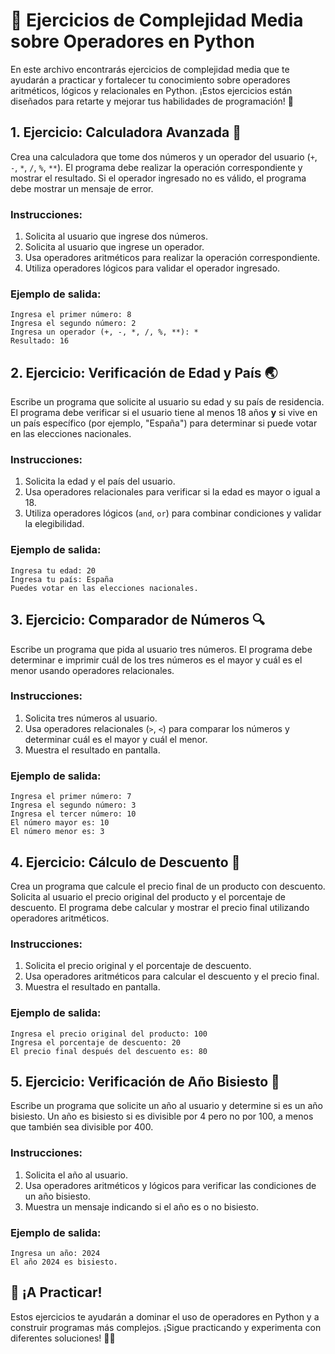 
# 🐍 Ejercicios de Complejidad Media sobre Operadores en Python

En este archivo encontrarás ejercicios de complejidad media que te ayudarán a practicar y fortalecer tu conocimiento sobre operadores aritméticos, lógicos y relacionales en Python. ¡Estos ejercicios están diseñados para retarte y mejorar tus habilidades de programación! 🚀

## 1. **Ejercicio: Calculadora Avanzada** 📐

Crea una calculadora que tome dos números y un operador del usuario (`+`, `-`, `*`, `/`, `%`, `**`). El programa debe realizar la operación correspondiente y mostrar el resultado. Si el operador ingresado no es válido, el programa debe mostrar un mensaje de error.

### **Instrucciones**:
1. Solicita al usuario que ingrese dos números.
2. Solicita al usuario que ingrese un operador.
3. Usa operadores aritméticos para realizar la operación correspondiente.
4. Utiliza operadores lógicos para validar el operador ingresado.

### **Ejemplo de salida**:
```
Ingresa el primer número: 8
Ingresa el segundo número: 2
Ingresa un operador (+, -, *, /, %, **): *
Resultado: 16
```

## 2. **Ejercicio: Verificación de Edad y País** 🌏

Escribe un programa que solicite al usuario su edad y su país de residencia. El programa debe verificar si el usuario tiene al menos 18 años **y** si vive en un país específico (por ejemplo, "España") para determinar si puede votar en las elecciones nacionales.

### **Instrucciones**:
1. Solicita la edad y el país del usuario.
2. Usa operadores relacionales para verificar si la edad es mayor o igual a 18.
3. Utiliza operadores lógicos (`and`, `or`) para combinar condiciones y validar la elegibilidad.

### **Ejemplo de salida**:
```
Ingresa tu edad: 20
Ingresa tu país: España
Puedes votar en las elecciones nacionales.
```

## 3. **Ejercicio: Comparador de Números** 🔍

Escribe un programa que pida al usuario tres números. El programa debe determinar e imprimir cuál de los tres números es el mayor y cuál es el menor usando operadores relacionales.

### **Instrucciones**:
1. Solicita tres números al usuario.
2. Usa operadores relacionales (`>`, `<`) para comparar los números y determinar cuál es el mayor y cuál el menor.
3. Muestra el resultado en pantalla.

### **Ejemplo de salida**:
```
Ingresa el primer número: 7
Ingresa el segundo número: 3
Ingresa el tercer número: 10
El número mayor es: 10
El número menor es: 3
```

## 4. **Ejercicio: Cálculo de Descuento** 💸

Crea un programa que calcule el precio final de un producto con descuento. Solicita al usuario el precio original del producto y el porcentaje de descuento. El programa debe calcular y mostrar el precio final utilizando operadores aritméticos.

### **Instrucciones**:
1. Solicita el precio original y el porcentaje de descuento.
2. Usa operadores aritméticos para calcular el descuento y el precio final.
3. Muestra el resultado en pantalla.

### **Ejemplo de salida**:
```
Ingresa el precio original del producto: 100
Ingresa el porcentaje de descuento: 20
El precio final después del descuento es: 80
```

## 5. **Ejercicio: Verificación de Año Bisiesto** 📅

Escribe un programa que solicite un año al usuario y determine si es un año bisiesto. Un año es bisiesto si es divisible por 4 pero no por 100, a menos que también sea divisible por 400.

### **Instrucciones**:
1. Solicita el año al usuario.
2. Usa operadores aritméticos y lógicos para verificar las condiciones de un año bisiesto.
3. Muestra un mensaje indicando si el año es o no bisiesto.

### **Ejemplo de salida**:
```
Ingresa un año: 2024
El año 2024 es bisiesto.
```

## 🎉 ¡A Practicar!

Estos ejercicios te ayudarán a dominar el uso de operadores en Python y a construir programas más complejos. ¡Sigue practicando y experimenta con diferentes soluciones! 🌟🐍
